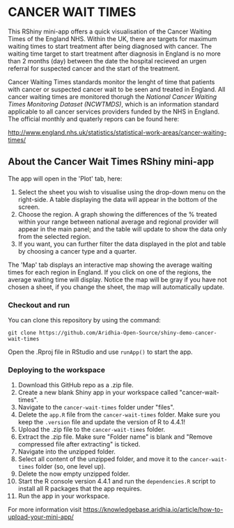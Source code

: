 # CANCER WAIT TIMES

This RShiny mini-app offers a quick visualisation of the Cancer Waiting Times of the England NHS. Within the UK, there are targets for maximum waiting times to start treatment after being diagnosed with cancer. The waiting time target to start treatment after diagnosis in England is no more than 2 months (day) between the date the hospital recieved an urgen referral for suspected cancer and the start of the treatment.

Cancer Waiting Times standards monitor the lenght of time that patients with cancer or suspected cancer wait to be seen and treated in England. All cancer waiting times are monitored thorugh the *National Cancer Waiting Times Monitoring Dataset (NCWTMDS)*, which is an information standard applicable to all cancer services providers funded by the NHS in England. The official monthly and quaterly repors can be found here:

http://www.england.nhs.uk/statistics/statistical-work-areas/cancer-waiting-times/


## About the Cancer Wait Times RShiny mini-app

The app will open in the 'Plot' tab, here:

1. Select the sheet you wish to visualise using the drop-down menu on the right-side. A table displaying the data will appear in the bottom of the screen.
2. Choose the region. A graph showing the differences of the % treated within your range between national average and regional provider will appear in the main panel; and the table will update to show the data only from the selected region.
3. If you want, you can further filter the data displayed in the plot and table by choosing a cancer type and a quarter.

The 'Map' tab displays an interactive map showing the average waiting times for each region in England. If you click on one of the regions, the average waiting time will display. Notice the map will be gray if you have not chosen a sheet, if you change the sheet, the map will automatically update. 

### Checkout and run

You can clone this repository by using the command:

```
git clone https://github.com/Aridhia-Open-Source/shiny-demo-cancer-wait-times
```

Open the .Rproj file in RStudio and use `runApp()` to start the app.

### Deploying to the workspace

1. Download this GitHub repo as a .zip file.
2. Create a new blank Shiny app in your workspace called "cancer-wait-times".
3. Navigate to the `cancer-wait-times` folder under "files".
4. Delete the `app.R` file from the `cancer-wait-times` folder. Make sure you keep the `.version` file and update the version of R to 4.4.1!
5. Upload the .zip file to the `cancer-wait-times` folder.
6. Extract the .zip file. Make sure "Folder name" is blank and "Remove compressed file after extracting" is ticked.
7. Navigate into the unzipped folder.
8. Select all content of the unzipped folder, and move it to the `cancer-wait-times` folder (so, one level up).
9. Delete the now empty unzipped folder.
10. Start the R console version 4.4.1 and run the `dependencies.R` script to install all R packages that the app requires.
11. Run the app in your workspace.

For more information visit https://knowledgebase.aridhia.io/article/how-to-upload-your-mini-app/
